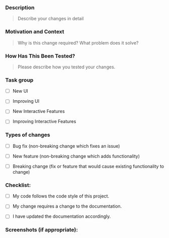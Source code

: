 ### Description
> Describe your changes in detail



### Motivation and Context
> Why is this change required? What problem does it solve?



### How Has This Been Tested?
> Please describe how you tested your changes. 



### Task group
- [ ] New UI
- [ ] Improving UI
- [ ] New Interactive Features
- [ ] Improving Interactive Features


### Types of changes
- [ ] Bug fix (non-breaking change which fixes an issue)
- [ ] New feature (non-breaking change which adds functionality)
- [ ] Breaking change (fix or feature that would cause existing functionality to change)


### Checklist:
- [ ] My code follows the code style of this project.
- [ ] My change requires a change to the documentation.
- [ ] I have updated the documentation accordingly.


### Screenshots (if appropriate):
